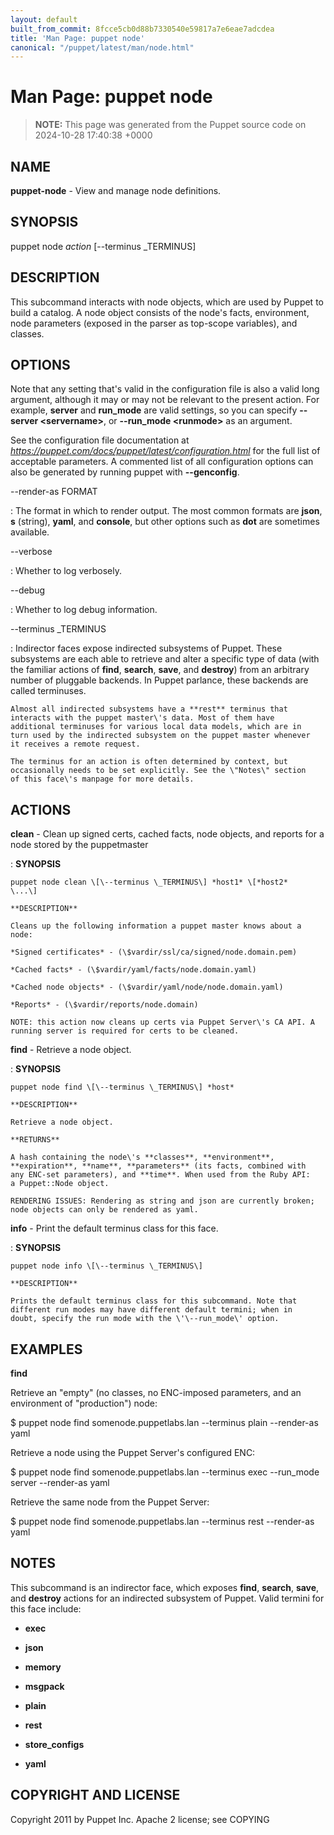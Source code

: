 ```yaml
---
layout: default
built_from_commit: 8fcce5cb0d88b7330540e59817a7e6eae7adcdea
title: 'Man Page: puppet node'
canonical: "/puppet/latest/man/node.html"
---
```


# Man Page: puppet node

> **NOTE:** This page was generated from the Puppet source code on 2024-10-28 17:40:38 +0000

## NAME
**puppet-node** - View and manage node definitions.

## SYNOPSIS
puppet node *action* \[\--terminus \_TERMINUS\]

## DESCRIPTION
This subcommand interacts with node objects, which are used by Puppet to
build a catalog. A node object consists of the node\'s facts,
environment, node parameters (exposed in the parser as top-scope
variables), and classes.

## OPTIONS
Note that any setting that\'s valid in the configuration file is also a
valid long argument, although it may or may not be relevant to the
present action. For example, **server** and **run_mode** are valid
settings, so you can specify **\--server \<servername\>**, or
**\--run_mode \<runmode\>** as an argument.

See the configuration file documentation at
*https://puppet.com/docs/puppet/latest/configuration.html* for the full
list of acceptable parameters. A commented list of all configuration
options can also be generated by running puppet with **\--genconfig**.

\--render-as FORMAT

:   The format in which to render output. The most common formats are
    **json**, **s** (string), **yaml**, and **console**, but other
    options such as **dot** are sometimes available.

\--verbose

:   Whether to log verbosely.

\--debug

:   Whether to log debug information.

\--terminus \_TERMINUS

:   Indirector faces expose indirected subsystems of Puppet. These
    subsystems are each able to retrieve and alter a specific type of
    data (with the familiar actions of **find**, **search**, **save**,
    and **destroy**) from an arbitrary number of pluggable backends. In
    Puppet parlance, these backends are called terminuses.

    Almost all indirected subsystems have a **rest** terminus that
    interacts with the puppet master\'s data. Most of them have
    additional terminuses for various local data models, which are in
    turn used by the indirected subsystem on the puppet master whenever
    it receives a remote request.

    The terminus for an action is often determined by context, but
    occasionally needs to be set explicitly. See the \"Notes\" section
    of this face\'s manpage for more details.

## ACTIONS
**clean** - Clean up signed certs, cached facts, node objects, and reports for a node stored by the puppetmaster

:   **SYNOPSIS**

    puppet node clean \[\--terminus \_TERMINUS\] *host1* \[*host2*
    \...\]

    **DESCRIPTION**

    Cleans up the following information a puppet master knows about a
    node:

    *Signed certificates* - (\$vardir/ssl/ca/signed/node.domain.pem)

    *Cached facts* - (\$vardir/yaml/facts/node.domain.yaml)

    *Cached node objects* - (\$vardir/yaml/node/node.domain.yaml)

    *Reports* - (\$vardir/reports/node.domain)

    NOTE: this action now cleans up certs via Puppet Server\'s CA API. A
    running server is required for certs to be cleaned.

**find** - Retrieve a node object.

:   **SYNOPSIS**

    puppet node find \[\--terminus \_TERMINUS\] *host*

    **DESCRIPTION**

    Retrieve a node object.

    **RETURNS**

    A hash containing the node\'s **classes**, **environment**,
    **expiration**, **name**, **parameters** (its facts, combined with
    any ENC-set parameters), and **time**. When used from the Ruby API:
    a Puppet::Node object.

    RENDERING ISSUES: Rendering as string and json are currently broken;
    node objects can only be rendered as yaml.

**info** - Print the default terminus class for this face.

:   **SYNOPSIS**

    puppet node info \[\--terminus \_TERMINUS\]

    **DESCRIPTION**

    Prints the default terminus class for this subcommand. Note that
    different run modes may have different default termini; when in
    doubt, specify the run mode with the \'\--run_mode\' option.

## EXAMPLES
**find**

Retrieve an \"empty\" (no classes, no ENC-imposed parameters, and an
environment of \"production\") node:

\$ puppet node find somenode.puppetlabs.lan \--terminus plain
\--render-as yaml

Retrieve a node using the Puppet Server\'s configured ENC:

\$ puppet node find somenode.puppetlabs.lan \--terminus exec \--run_mode
server \--render-as yaml

Retrieve the same node from the Puppet Server:

\$ puppet node find somenode.puppetlabs.lan \--terminus rest
\--render-as yaml

## NOTES
This subcommand is an indirector face, which exposes **find**,
**search**, **save**, and **destroy** actions for an indirected
subsystem of Puppet. Valid termini for this face include:

-   **exec**

-   **json**

-   **memory**

-   **msgpack**

-   **plain**

-   **rest**

-   **store_configs**

-   **yaml**

## COPYRIGHT AND LICENSE
Copyright 2011 by Puppet Inc. Apache 2 license; see COPYING
